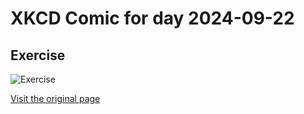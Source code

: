 
# XKCD Comic for day 2024-09-22

## Exercise

![Exercise](https://imgs.xkcd.com/comics/exercise.png "I haven't had the patience for RPGs in a long time.")

[Visit the original page](https://xkcd.com/189/)
